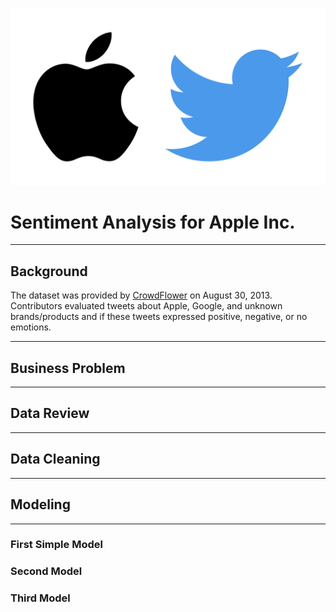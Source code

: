 ![image](https://github.com/jswec/Phase4/blob/main/data/appletwitter.jpeg)

# Sentiment Analysis for Apple Inc.

---

## Background

The dataset was provided by [CrowdFlower](https://data.world/crowdflower/brands-and-product-emotions) on August 30, 2013. Contributors evaluated tweets about Apple, Google, and unknown brands/products and if these tweets expressed positive, negative, or no emotions.

---

## Business Problem

---

## Data Review

---

## Data Cleaning

---

## Modeling

---

### First Simple Model

### Second Model

### Third Model
